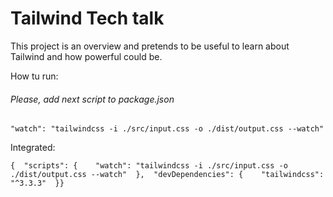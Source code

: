 # Tailwind Tech talk

This project is an overview and pretends to be useful to learn about Tailwind and how powerful could be.

How tu run:

###### Please, add next script to package.json

```
"watch": "tailwindcss -i ./src/input.css -o ./dist/output.css --watch"
```

Integrated:

```
{  "scripts": {    "watch": "tailwindcss -i ./src/input.css -o ./dist/output.css --watch"  },  "devDependencies": {    "tailwindcss": "^3.3.3"  }}
```
